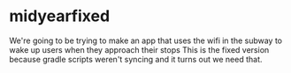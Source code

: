 # midyearfixed
We're going to be trying to make an app that uses the wifi in the subway to wake up users when they approach their stops
This is the fixed version because gradle scripts weren't syncing and it turns out we need that.
